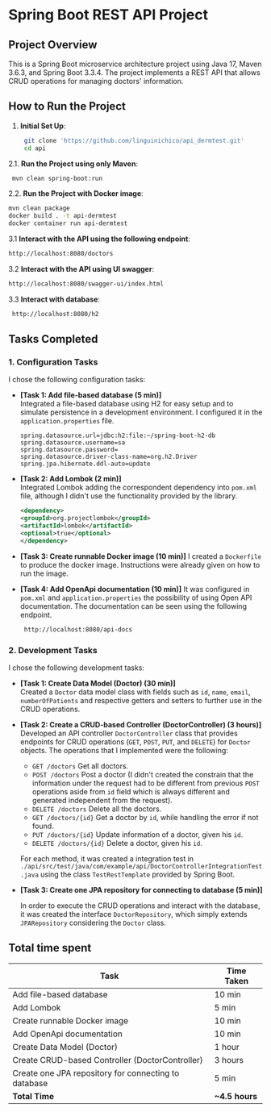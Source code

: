 # Spring Boot REST API Project

## Project Overview
This is a Spring Boot microservice architecture project using Java 17, Maven 3.6.3, and Spring Boot 3.3.4. The project implements a REST API that allows CRUD operations for managing doctors' information.

## How to Run the Project

1. **Initial Set Up**:
   ```bash
    git clone 'https://github.com/linguinichico/api_dermtest.git'
    cd api
    ```

2.1. **Run the Project using only Maven**:
  ``` bash
   mvn clean spring-boot:run
  ```

2.2. **Run the Project with Docker image**:
   ``` bash
   mvn clean package
   docker build . -t api-dermtest
   docker container run api-dermtest
  ```

3.1 **Interact with the API using the following endpoint**:
   ``` bash
   http://localhost:8080/doctors
  ```

3.2 **Interact with the API using UI swagger**:
   ``` bash
   http://localhost:8080/swagger-ui/index.html
  ```

3.3 **Interact with database**:
  ``` bash
   http://localhost:8080/h2
  ```

## Tasks Completed
### 1. Configuration Tasks
I chose the following configuration tasks:
- **[Task 1: Add file-based database (5 min)]**  
  Integrated a file-based database using H2 for easy setup and to simulate persistence in a development environment. I configured it in the `application.properties` file.
   ```properties
  spring.datasource.url=jdbc:h2:file:~/spring-boot-h2-db
  spring.datasource.username=sa
  spring.datasource.password=
  spring.datasource.driver-class-name=org.h2.Driver
  spring.jpa.hibernate.ddl-auto=update
  ```

- **[Task 2: Add Lombok (2 min)]**  
  Integrated Lombok adding the correspondent dependency into `pom.xml` file, although I didn't use the functionality provided by the library.
     ```xml
  <dependency>
    <groupId>org.projectlombok</groupId>
    <artifactId>lombok</artifactId>
    <optional>true</optional>
  </dependency>
  ```

- **[Task 3: Create runnable Docker image (10 min)]** 
  I created a `Dockerfile` to produce the docker image. Instructions were already given on how to run the image.

- **[Task 4: Add OpenApi documentation (10 min)]** 
  It was configured in `pom.xml` and `application.properties` the possibility of using Open API documentation. The documentation can be seen using the following endpoint.
  ``` bash
   http://localhost:8080/api-docs
  ```

### 2. Development Tasks
I chose the following development tasks:
- **[Task 1: Create Data Model (Doctor) (30 min)]**  
  Created a `Doctor` data model class with fields such as `id`, `name`, `email`, `numberOfPatients` and respective getters and setters to further use in the CRUD operations.

- **[Task 2: Create a CRUD-based Controller (DoctorController) (3 hours)]**  
  Developed an API controller `DoctorController` class that provides endpoints for CRUD operations (`GET`, `POST`, `PUT`, and `DELETE`) for `Doctor` objects.
  The operations that I implemented were the following:
  - `GET /doctors` Get all doctors.
  - `POST /doctors` Post a doctor (I didn't created the constrain that the information under the request had to be different from previous `POST` operations aside from `id` field which is always different and generated independent from the request).
  - `DELETE /doctors` Delete all the doctors.
  - `GET /doctors/{id}` Get a doctor by `id`, while handling the error if not found.
  - `PUT /doctors/{id}` Update information of a doctor, given his `id`.
  - `DELETE /doctors/{id}` Delete a doctor, given his `id`.

  For each method, it was created a integration test in `./api/src/test/java/com/example/api/DoctorControllerIntegrationTest.java` using the class `TestRestTemplate` provided by Spring Boot.

- **[Task 3: Create one JPA repository for connecting to database (5 min)]**

  In order to execute the CRUD operations and interact with the database, it was created the interface `DoctorRepository`, which simply extends `JPARepository` considering the `Doctor` class.

## Total time spent
| Task                                           | Time Taken  |
|------------------------------------------------|-------------|
| Add file-based database                        | 10 min      |
| Add Lombok                                     | 5 min       |
| Create runnable Docker image                   | 10 min      |
| Add OpenApi documentation                      | 10 min      |
| Create Data Model (Doctor)                     | 1 hour      |
| Create CRUD-based Controller (DoctorController)| 3 hours     |
| Create one JPA repository for connecting to database | 5 min    |
| **Total Time**                                 |**~4.5 hours**|
